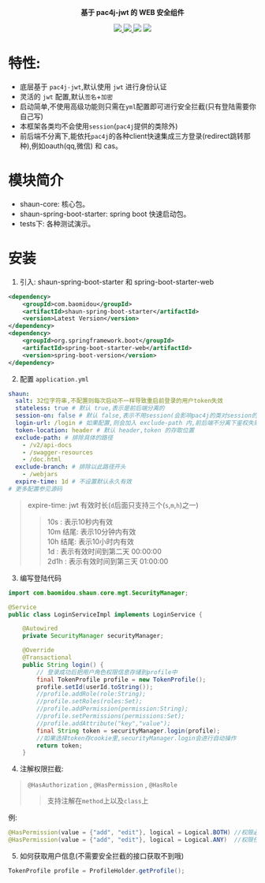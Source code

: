 <p align="center">

</p>

<p align="center">
	<strong>基于 pac4j-jwt 的 WEB 安全组件</strong>
</p>

<p align="center">
    <a href="http://mvnrepository.com/artifact/com.baomidou/shaun-spring-boot-starter" target="_blank">
        <img src="https://img.shields.io/maven-central/v/com.baomidou/shaun-spring-boot-starter.svg">
    </a>
    <a href="http://www.apache.org/licenses/LICENSE-2.0.html" target="_blank">
        <img src="https://img.shields.io/badge/license-Apache%202-4EB1BA.svg">
    </a>
    <a>
        <img src="https://img.shields.io/badge/JDK-1.8.0_211+-green.svg">
    </a>
    <a>
        <img src="https://img.shields.io/badge/springBoot-2.0+-green.svg">
    </a>
</p>

# 特性:

- 底层基于 `pac4j-jwt`,默认使用 `jwt` 进行身份认证
- 灵活的 `jwt` 配置,默认`签名`+`加密`
- 启动简单,不使用高级功能则只需在`yml`配置即可进行安全拦截(只有登陆需要你自己写)
- 本框架各类均不会使用`session`(`pac4j`提供的类除外)
- 前后端不分离下,能依托`pac4j`的各种client快速集成三方登录(redirect跳转那种),例如oauth(qq,微信) 和 cas。

# 模块简介

- shaun-core: 核心包。
- shaun-spring-boot-starter: spring boot 快速启动包。
- tests下: 各种测试演示。

# 安装

1. 引入: shaun-spring-boot-starter 和 spring-boot-starter-web

``` xml
<dependency>
    <groupId>com.baomidou</groupId>
    <artifactId>shaun-spring-boot-starter</artifactId>
    <version>Latest Version</version>
</dependency>
<dependency>
    <groupId>org.springframework.boot</groupId>
    <artifactId>spring-boot-starter-web</artifactId>
    <version>spring-boot-version</version>
</dependency>
```

2. 配置 `application.yml`

```yaml
shaun:
  salt: 32位字符串,不配置则每次启动不一样导致重启前登录的用户token失效
  stateless: true # 默认 true,表示是前后端分离的
  session-on: false # 默认 false,表示不用session(会影响pac4j的类对session的操作)
  login-url: /login # 如果配置,则会加入 exclude-path 内,前后端不分离下鉴权失败会被重定向到此
  token-location: header # 默认 header,token 的存取位置
  exclude-path: # 排除具体的路径
    - /v2/api-docs
    - /swagger-resources
    - /doc.html
  exclude-branch: # 排除以此路径开头
    - /webjars
  expire-time: 1d # 不设置默认永久有效 
# 更多配置参见源码
```

> expire-time: jwt 有效时长(`d`后面只支持三个(`s`,`m`,`h`)之一)
>> 10s : 表示10秒内有效  
> > 10m 结尾: 表示10分钟内有效  
> > 10h 结尾: 表示10小时内有效  
> > 1d : 表示有效时间到第二天 00:00:00  
> > 2d1h : 表示有效时间到第三天 01:00:00

3. 编写登陆代码

``` java
import com.baomidou.shaun.core.mgt.SecurityManager;

@Service
public class LoginServiceImpl implements LoginService {

    @Autowired
    private SecurityManager securityManager;

    @Override
    @Transactional
    public String login() {
        // 登录成功后把用户角色权限信息存储到profile中
        final TokenProfile profile = new TokenProfile();
        profile.setId(userId.toString());
        //profile.addRole(role:String);  
        //profile.setRoles(roles:Set);  
        //profile.addPermission(permission:String);
        //profile.setPermissions(permissions:Set);
        //profile.addAttribute("key","value");
        final String token = securityManager.login(profile);
        //如果选择token存cookie里,securityManager.login会进行自动操作
        return token;
    }
```

4. 注解权限拦截:

> `@HasAuthorization` , `@HasPermission` , `@HasRole`
>> 支持注解在`method`上以及`class`上

例:

``` java
@HasPermission(value = {"add", "edit"}, logical = Logical.BOTH) //权限必须同时存在
@HasPermission(value = {"add", "edit"}, logical = Logical.ANY)  //权限任一存在(默认)
```

5. 如何获取用户信息(不需要安全拦截的接口获取不到哦)

```java
TokenProfile profile = ProfileHolder.getProfile();